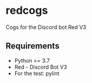 # redcogs
Cogs for the Discord bot Red V3

## Requirements
* Python >= 3.7
* Red - Discord Bot V3
* For the test: pylint